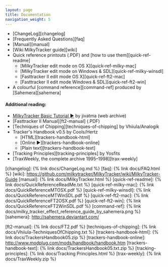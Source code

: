 ```yaml
---
layout: page
title: Documentation
navigation_weight: 5
---
```


   * [ChangeLog][changelog]
   * [Frequently Asked Questions][faq]
   * [Manual][manual]
   * [Wiki MilkyTracker guide][wiki]
   * Quick reference printouts (.PDF) and [how to use them][quick-ref-readme]
       * [MilkyTracker edit mode on OS X][quick-ref-milky-mac]
       * [MilkyTracker edit mode on Windows &amp; SDL][quick-ref-milky-winsdl]
       * [Fasttracker II edit mode OS X][quick-ref-ft2-mac]
       * [Fasttracker II edit mode Windows &amp; SDL][quick-ref-ft2-win]
   * A colourful [command reference][command-ref] produced by [Sahemera][sahemera]

#### Additional reading:
  * [MilkyTracker Basic Tutorial &#9658;][basic-tutorial] by jivatma (web archive)
  * [Fasttracker II Manual][ft2-manual] (.PDF)
  * [Techniques of Chipping][techniques-of-chipping] by Vhiiula/Analogik
  * Tracker's Handbook v0.5 by Cools/Hertz
      * [HTML][trackers-handbook-html]
      * [Online &#9658;][trackers-handbook-online]
      * [Plain text][trackers-handbook-text]
  * [Tracking Principles][tracking-principles] by Yosfits
  * [TraxWeekly, the complete archive 1995&ndash;1998][trax-weekly]

[changelog]: {% link docs/ChangeLog.md %}
[faq]: {% link docs/FAQ.html %}
[wiki]: https://github.com/milkytracker/MilkyTracker/wiki/MilkyTracker-Guide
[manual]: {% link docs/MilkyTracker.html %}
[quick-ref-readme]: {% link docs/QuickReferenceReadMe.txt %}
[quick-ref-milky-mac]: {% link docs/QuickReferenceMTOSX.pdf %}
[quick-ref-milky-winsdl]: {% link docs/QuickReferenceMTWinSDL.pdf %}
[quick-ref-ft2-mac]: {% link docs/QuickReferenceFT2OSX.pdf %}
[quick-ref-ft2-win]: {% link docs/QuickReferenceFT2WinSDL.pdf %}
[command-ref]: {% link docs/milky_tracker_effect_reference_guide_by_sahemera.png %}
[sahemera]: http://sahemera.deviantart.com/

[basic-tutorial]: https://web.archive.org/web/20160102043513/http://www.seele07.de/milkytutorial/data/milkytutorial.zip
[ft2-manual]: {% link docs/FT2.pdf %}
[techniques-of-chipping]: {% link docs/Vhiiula-TechniquesOfChipping.txt %}
[trackers-handbook-html]: {% link docs/TrackersHandbook05.zip %}
[trackers-handbook-online]: http://www.modplug.com/mods/handbook/handbook.htm
[trackers-handbook-text]: {% link docs/TrackersHandbook05.txt.zip %}
[tracking-principles]: {% link docs/Tracking Principles.html %}
[trax-weekly]: {% link docs/TraxWeekly.zip %}
